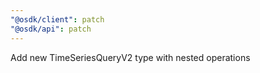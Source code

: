 ```yaml
---
"@osdk/client": patch
"@osdk/api": patch
---
```


Add new TimeSeriesQueryV2 type with nested operations
